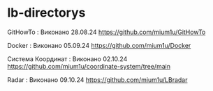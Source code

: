 # lb-directorys

  GitHowTo :
Виконано 28.08.24
https://github.com/mium1u/GitHowTo

  Docker :
Виконано 05.09.24
https://github.com/mium1u/Docker

  Система Координат :
Виконано 02.10.24
https://github.com/mium1u/coordinate-system/tree/main

  Radar :
Виконано 09.10.24
https://github.com/mium1u/LBradar

